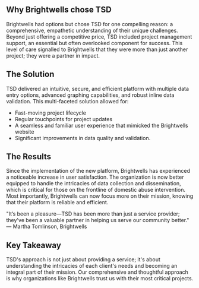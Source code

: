 ## Why Brightwells chose TSD

Brightwells had options but chose TSD for one compelling reason: a comprehensive, empathetic understanding of their unique challenges. Beyond just offering a competitive price, TSD included project management support, an essential but often overlooked component for success. This level of care signalled to Brightwells that they were more than just another project; they were a partner in impact.

## The Solution

TSD delivered an intuitive, secure, and efficient platform with multiple data entry options, advanced graphing capabilities, and robust inline data validation. This multi-faceted solution allowed for:

* Fast-moving project lifecycle
* Regular touchpoints for project updates
* A seamless and familiar user experience that mimicked the Brightwells website
* Significant improvements in data quality and validation.

## The Results

Since the implementation of the new platform, Brightwells has experienced a noticeable increase in user satisfaction. The organization is now better equipped to handle the intricacies of data collection and dissemination, which is critical for those on the frontline of domestic abuse intervention. Most importantly, Brightwells can now focus more on their mission, knowing that their platform is reliable and efficient.

"It’s been a pleasure—TSD has been more than just a service provider; they've been a valuable partner in helping us serve our community better." — Martha Tomlinson, Brightwells

## Key Takeaway

TSD's approach is not just about providing a service; it's about understanding the intricacies of each client's needs and becoming an integral part of their mission. Our comprehensive and thoughtful approach is why organizations like Brightwells trust us with their most critical projects.